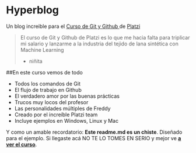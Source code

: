 # Hyperblog
Un blog increible para el [Curso de Git y Github ](http://https://platzi.com/clases/1557-git-github/ "Curso de Git y Github ") de [Platzi](http://www.platzi.com "Platzi")

>El curso de Git y Github de Platzi es lo que me hacia falta para triplicar mi salario y lanzarme a la industria del tejido de lana sintética con Machine Learning
> - niñita

##En este curso vemos de todo
* Todos los comandos de Git
* El flujo de trabajo en Github
* El verdadero amor por las buenas prácticas
* Trucos muy locos del profesor
* Las personalidades múltiples de Freddy
* Creado por el increíble Platzi team
* Incluye ejemplos en Windows, Linux y Mac

Y como un amable recordatorio: **Este readme.md es un chiste**. Diseñado para el ejemplo. Si llegaste acá NO TE LO TOMES EN SERIO y mejor ve [**a ver el curso**](http://https://platzi.com/clases/1557-git-github/ "a ver el curso").